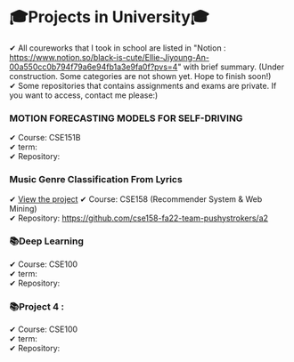 # 🎓Projects in University🎓
✔︎ All coureworks that I took in school are listed in "Notion : https://www.notion.so/black-is-cute/Ellie-Jiyoung-An-00a550cc0b794f79a6e94fb1a3e9fa0f?pvs=4" with brief summary. 
 (Under construction. Some categories are not shown yet. Hope to finish soon!)\
✔︎ Some repositories that contains assignments and exams are private. If you want to access, contact me please:)
### MOTION FORECASTING MODELS FOR SELF-DRIVING
✔︎ Course: CSE151B \
✔︎ term: \
✔︎ Repository: 

### Music Genre Classification From Lyrics
✔︎ [View the project](./Reports/Music%20Genre%20from%20Lyrics.pdf)
✔︎ Course: CSE158 (Recommender System & Web Mining)\
✔︎ Repository: https://github.com/cse158-fa22-team-pushystrokers/a2

### 📚Deep Learning
✔︎ Course: CSE100\
✔︎ term: \
✔︎ Repository: 

### 📚Project 4 : 
✔︎ Course: CSE100\
✔︎ term: \
✔︎ Repository: 

